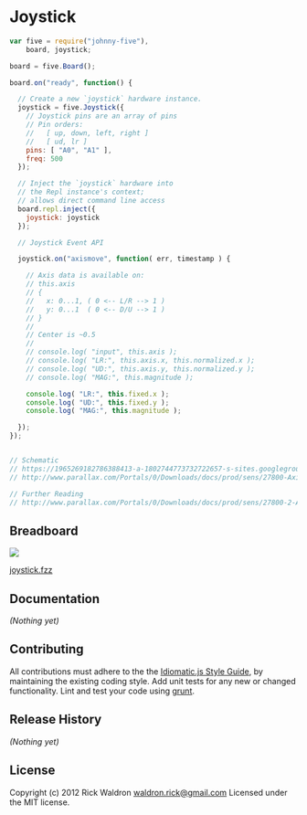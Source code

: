 # Joystick

```javascript
var five = require("johnny-five"),
    board, joystick;

board = five.Board();

board.on("ready", function() {

  // Create a new `joystick` hardware instance.
  joystick = five.Joystick({
    // Joystick pins are an array of pins
    // Pin orders:
    //   [ up, down, left, right ]
    //   [ ud, lr ]
    pins: [ "A0", "A1" ],
    freq: 500
  });

  // Inject the `joystick` hardware into
  // the Repl instance's context;
  // allows direct command line access
  board.repl.inject({
    joystick: joystick
  });

  // Joystick Event API

  joystick.on("axismove", function( err, timestamp ) {

    // Axis data is available on:
    // this.axis
    // {
    //   x: 0...1, ( 0 <-- L/R --> 1 )
    //   y: 0...1  ( 0 <-- D/U --> 1 )
    // }
    //
    // Center is ~0.5
    //
    // console.log( "input", this.axis );
    // console.log( "LR:", this.axis.x, this.normalized.x );
    // console.log( "UD:", this.axis.y, this.normalized.y );
    // console.log( "MAG:", this.magnitude );

    console.log( "LR:", this.fixed.x );
    console.log( "UD:", this.fixed.y );
    console.log( "MAG:", this.magnitude );

  });
});


// Schematic
// https://1965269182786388413-a-1802744773732722657-s-sites.googlegroups.com/site/parallaxinretailstores/home/2-axis-joystick/Joystick-6.png
// http://www.parallax.com/Portals/0/Downloads/docs/prod/sens/27800-Axis%20JoyStick_B%20Schematic.pdf

// Further Reading
// http://www.parallax.com/Portals/0/Downloads/docs/prod/sens/27800-2-AxisJoystick-v1.2.pdf

```

## Breadboard

<img src="https://raw.github.com/rwldrn/johnny-five/master/docs/breadboard/joystick.png">

[joystick.fzz](https://github.com/rwldrn/johnny-five/blob/master/docs/breadboard/joystick.fzz)


## Documentation

_(Nothing yet)_









## Contributing
All contributions must adhere to the the [Idiomatic.js Style Guide](https://github.com/rwldrn/idiomatic.js),
by maintaining the existing coding style. Add unit tests for any new or changed functionality. Lint and test your code using [grunt](https://github.com/cowboy/grunt).

## Release History
_(Nothing yet)_

## License
Copyright (c) 2012 Rick Waldron <waldron.rick@gmail.com>
Licensed under the MIT license.
